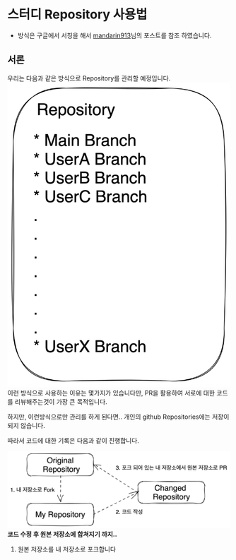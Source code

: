 # 스터디 Repository 사용법
- 방식은 구글에서 서칭을 해서 [mandarin913](https://velog.io/@mandarin913/%EC%8A%A4%ED%84%B0%EB%94%94-GitHub-%EC%82%AC%EC%9A%A9-%EB%B0%A9%EB%B2%95)님의 포스트를 참조 하였습니다.

## 서론
우리는 다음과 같은 방식으로 Repository를 관리할 예정입니다.
![](repositoryFeature.png)
이런 방식으로 사용하는 이유는 몇가지가 있습니다만, PR을 활용하여 서로에 대한 코드를 리뷰해주는것이 가장 큰 목적입니다.

하지만, 이런방식으로만 관리를 하게 된다면.. 개인의 github Repositories에는 저장이 되지 않습니다.

따라서 코드에 대한 기록은 다음과 같이 진행합니다.

![](PR_Routine.png)
**코드 수정 후 원본 저장소에 합쳐지기 까지..**
1. 원본 저장소를 내 저장소로 포크합니다